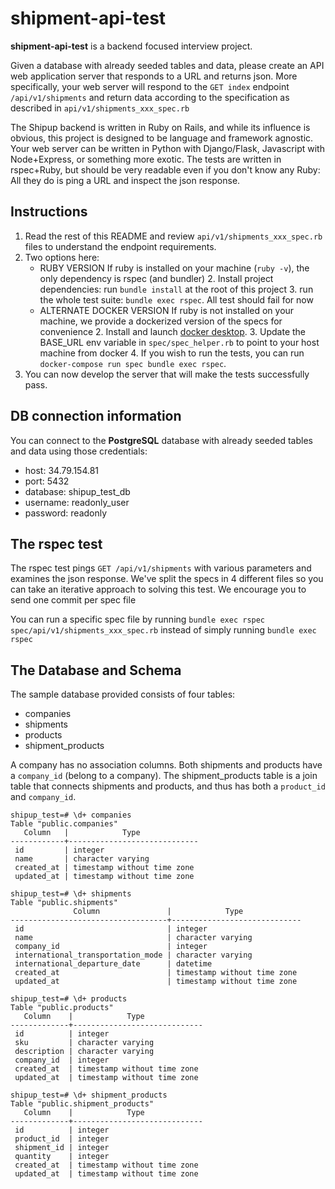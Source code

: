 # shipment-api-test

**shipment-api-test** is a backend focused interview project.

Given a database with already seeded tables and data, please create an API web application server that responds to a URL and returns json. More specifically, your web server will respond to the `GET index` endpoint `/api/v1/shipments` and return data according to the specification as described in `api/v1/shipments_xxx_spec.rb`

The Shipup backend is written in Ruby on Rails, and while its influence is obvious, this project is designed to be language and framework agnostic. Your web server can be written in Python with Django/Flask, Javascript with Node+Express, or something more exotic. The tests are written in rspec+Ruby, but should be very readable even if you don't know any Ruby: All they do is ping a URL and inspect the json response.

## Instructions

1. Read the rest of this README and review `api/v1/shipments_xxx_spec.rb` files to understand the endpoint requirements.
2. Two options here:
   - RUBY VERSION
     If ruby is installed on your machine (`ruby -v`), the only dependency is rspec (and bundler)
     2. Install project dependencies: run `bundle install` at the root of this project
     3. run the whole test suite: `bundle exec rspec`. All test should fail for now
   - ALTERNATE DOCKER VERSION
     If ruby is not installed on your machine, we provide a dockerized version of the specs for convenience
     2. Install and launch [docker desktop](https://www.docker.com/products/docker-desktop).
     3. Update the BASE_URL env variable in `spec/spec_helper.rb` to point to your host machine from docker
     4. If you wish to run the tests, you can run `docker-compose run spec bundle exec rspec`.
3. You can now develop the server that will make the tests successfully pass.

## DB connection information

You can connect to the **PostgreSQL** database with already seeded tables and data using
those credentials:

- host: 34.79.154.81
- port: 5432
- database: shipup_test_db
- username: readonly_user
- password: readonly

## The rspec test

The rspec test pings `GET /api/v1/shipments` with various parameters and examines the json response.
We've split the specs in 4 different files so you can take an iterative approach to solving this test.
We encourage you to send one commit per spec file

You can run a specific spec file by running `bundle exec rspec spec/api/v1/shipments_xxx_spec.rb` instead
of simply running `bundle exec rspec`

## The Database and Schema

The sample database provided consists of four tables:

- companies
- shipments
- products
- shipment_products

A company has no association columns.
Both shipments and products have a `company_id` (belong to a company).
The shipment_products table is a join table that connects shipments and products, and thus has both a `product_id` and `company_id`.

```
shipup_test=# \d+ companies
Table "public.companies"
   Column   |            Type
------------+-----------------------------
 id         | integer
 name       | character varying
 created_at | timestamp without time zone
 updated_at | timestamp without time zone

shipup_test=# \d+ shipments
Table "public.shipments"
              Column               |            Type
-----------------------------------+-----------------------------
 id                                | integer
 name                              | character varying
 company_id                        | integer
 international_transportation_mode | character varying
 international_departure_date      | datetime
 created_at                        | timestamp without time zone
 updated_at                        | timestamp without time zone

shipup_test=# \d+ products
Table "public.products"
   Column    |            Type
-------------+-----------------------------
 id          | integer
 sku         | character varying
 description | character varying
 company_id  | integer
 created_at  | timestamp without time zone
 updated_at  | timestamp without time zone

shipup_test=# \d+ shipment_products
Table "public.shipment_products"
   Column    |            Type
-------------+-----------------------------
 id          | integer
 product_id  | integer
 shipment_id | integer
 quantity    | integer
 created_at  | timestamp without time zone
 updated_at  | timestamp without time zone
```
